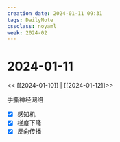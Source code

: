 ```yaml
---
creation date: 2024-01-11 09:31
tags: DailyNote
cssclass: noyaml
week: 2024-02
---
```


# 2024-01-11

<< [[2024-01-10]] | [[2024-01-12]]>>

手撕神经网络
- [x] 感知机
- [x] 梯度下降
- [x] 反向传播